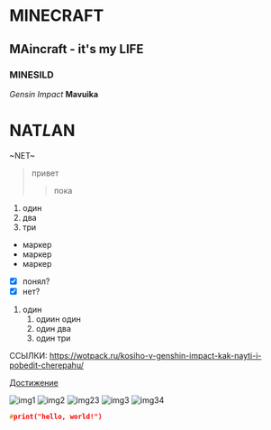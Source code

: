 # MINECRAFT
## MAincraft - it's my LIFE
### MINESILD
*Gensin Impact*
 **Mavuika**
# NAT*L*AN
~NET~
>привет
>>пока

1. один
2. два
3. три

* маркер
* маркер
* маркер

- [x] понял?
- [x] нет?

1. один
   1. одиин один
   2. один два
   3. один три

ССЫЛКИ:
<https://wotpack.ru/kosiho-v-genshin-impact-kak-nayti-i-pobedit-cherepahu/>

[Достижение](https://wotpack.ru/kosiho-v-genshin-impact-kak-nayti-i-pobedit-cherepahu/ "Достижение косихо")

![img1](https://avatars.mds.yandex.net/i?id=4af96bcaf29685058d0344a420234780347ca8d5-5227965-images-thumbs&n=13 "КОТИК")
![img2](https://i.pinimg.com/736x/ff/1b/bf/ff1bbffc7465d6799b47f1686a424d86.jpg)
![img23](https://wallpapers.com/images/hd/green-grass-cute-cat-hd-de37pmurfb12yl3j.jpg)
![img3](https://avatars.mds.yandex.net/i?id=ddde349502acf252c71782dc11f2b9737f816330-16827511-images-thumbs&n=13)
![img34](https://avatars.mds.yandex.net/i?id=41ac93386f29a2f08119e4bd7af3be3df8d1b2b7-16464564-images-thumbs&n=13)


```C
#print("hello, world!")
```
